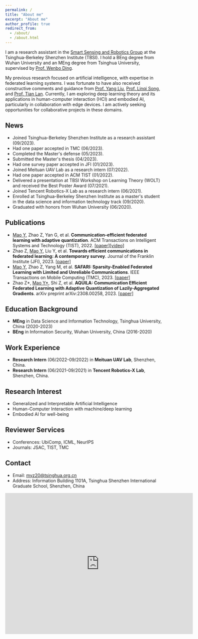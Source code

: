```yaml
---
permalink: /
title: "About me"
excerpt: "About me"
author_profile: true
redirect_from: 
  - /about/
  - /about.html
---
```


I am a research assistant in the [Smart Sensing and Robotics Group](https://ssr-group.net/) at the Tsinghua-Berkeley Shenzhen Institute (TBSI). I hold a BEng degree from Wuhan University and an MEng degree from Tsinghua University, supervised by [Prof. Wenbo Ding](https://www.tbsi.edu.cn/dwb_en/main.htm).

My previous research focused on artificial intelligence, with expertise in federated learning systems. I was fortunate to have also received constructive comments and guidance from [Prof. Yang Liu](https://air.tsinghua.edu.cn/en/info/1046/1197.htm), [Prof. Linqi Song](https://scholars.cityu.edu.hk/en/persons/linqi-song(a665d7a3-8847-404d-a56a-2b10b470327c).html), and [Prof. Tian Lan](https://www.seas.gwu.edu/tian-lan). Currently, I am exploring deep learning theory and its applications in human-computer interaction (HCI) and embodied AI, particularly in collaboration with edge devices. I am actively seeking opportunities for collaborative projects in these domains.


News
------
- Joined Tsinghua-Berkeley Shenzhen Institute as a research assistant (09/2023).
- Had one paper accepted in TMC (06/2023).
- Completed the Master's defense (05/2023).
- Submitted the Master's thesis (04/2023).
- Had one survey paper accepted in JFI (01/2023).
- Joined Meituan UAV Lab as a research intern (07/2022).
- Had one paper accepted in ACM TIST (01/2022).
- Delivered a presentation at TBSI Workshop on Learning Theory (WOLT) and received the Best Poster Award (07/2021).
- Joined Tencent Robotics-X Lab as a research intern (06/2021).
- Enrolled at Tsinghua-Berkeley Shenzhen Institute as a master's student in the data science and information technology track (09/2020).
- Graduated with honors from Wuhan University (06/2020).


Publications
------
- <u>Mao Y</u>, Zhao Z, Yan G, et al. **Communication-efficient federated learning with adaptive quantization**. ACM Transactions on Intelligent Systems and Technology (TIST), 2022. [\[paper\]](https://dl.acm.org/doi/full/10.1145/3510587)[\[video\]](https://youtu.be/aryLdgxRslc)
- Zhao Z, <u>Mao Y</u>, Liu Y, et al. **Towards efficient communications in federated learning: A contemporary survey**. Journal of the Franklin Institute (JFI), 2023. [\[paper\]](https://arxiv.org/abs/2208.01200)
- <u>Mao Y</u>, Zhao Z, Yang M, et al. **SAFARI: Sparsity-Enabled Federated Learning with Limited and Unreliable Communications**. IEEE Transactions on Mobile Computing (TMC), 2023. [\[paper\]](https://ieeexplore.ieee.org/abstract/document/10185584/)
- Zhao Z\*, <u>Mao Y*</u>, Shi Z, et al. **AQUILA: Communication Efficient Federated Learning with Adaptive Quantization of Lazily-Aggregated Gradients**. arXiv preprint arXiv:2308.00258, 2023. [\[paper\]](https://arxiv.org/abs/2308.00258)
  
Education Background
------
- **MEng** in Data Science and Information Technology, Tsinghua University, China (2020-2023)
- **BEng** in Information Security, Wuhan University, China (2016-2020)

Work Experience
------
- **Research Intern** (06/2022-09/2022) in **Meituan UAV Lab**, Shenzhen, China.
- **Research Intern** (06/2021-09/2021) in **Tencent Robotics-X Lab**, Shenzhen, China.

Research Interest
------
- Generalized and Interpretable Artificial Intelligence
- Human-Computer Interaction with machine/deep learning
- Embodied AI for well-being

Reviewer Services
------
- Conferences: UbiComp, ICML, NeurIPS
- Journals: JSAC, TIST, TMC

Contact
------
- Email: myz20@tsinghua.org.cn
- Address: Information Building 1101A, Tsinghua Shenzhen International Graduate School, Shenzhen, China

<iframe src="https://www.google.com/maps/embed?pb=!1m18!1m12!1m3!1d3683.6827114536864!2d113.96735877376993!3d22.590967332299805!2m3!1f0!2f0!3f0!3m2!1i1024!2i768!4f13.1!3m3!1m2!1s0x3403f28946a60645%3A0x4244adb2a8669d67!2z5riF5Y2O5aSn5a2m5rex5Zyz5Zu96ZmF56CU56m255Sf6Zmi!5e0!3m2!1szh-CN!2sus!4v1698898170625!5m2!1szh-CN!2sus" width="600" height="450" style="border:0;" allowfullscreen="" loading="lazy" referrerpolicy="no-referrer-when-downgrade"></iframe>
